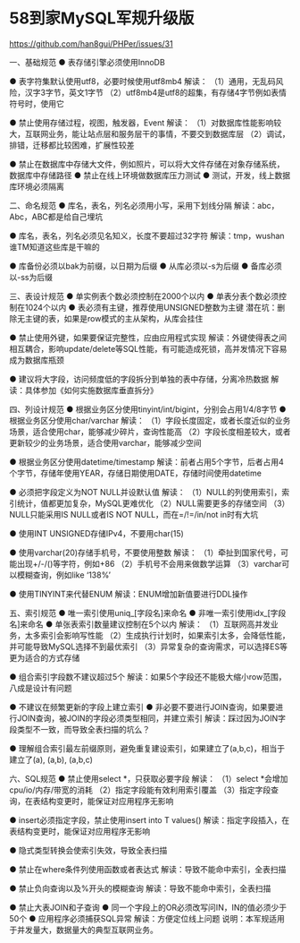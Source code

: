 # 58到家MySQL军规升级版

https://github.com/han8gui/PHPer/issues/31

一、基础规范
● 表存储引擎必须使用InnoDB

● 表字符集默认使用utf8，必要时候使用utf8mb4
解读：
（1）通用，无乱码风险，汉字3字节，英文1字节
（2）utf8mb4是utf8的超集，有存储4字节例如表情符号时，使用它

● 禁止使用存储过程，视图，触发器，Event
解读：
（1）对数据库性能影响较大，互联网业务，能让站点层和服务层干的事情，不要交到数据库层
（2）调试，排错，迁移都比较困难，扩展性较差

● 禁止在数据库中存储大文件，例如照片，可以将大文件存储在对象存储系统，数据库中存储路径
● 禁止在线上环境做数据库压力测试
● 测试，开发，线上数据库环境必须隔离

二、命名规范
● 库名，表名，列名必须用小写，采用下划线分隔
解读：abc，Abc，ABC都是给自己埋坑

● 库名，表名，列名必须见名知义，长度不要超过32字符
解读：tmp，wushan谁TM知道这些库是干嘛的

● 库备份必须以bak为前缀，以日期为后缀
● 从库必须以-s为后缀
● 备库必须以-ss为后缀

三、表设计规范
● 单实例表个数必须控制在2000个以内
● 单表分表个数必须控制在1024个以内
● 表必须有主键，推荐使用UNSIGNED整数为主键
潜在坑：删除无主键的表，如果是row模式的主从架构，从库会挂住

● 禁止使用外键，如果要保证完整性，应由应用程式实现
解读：外键使得表之间相互耦合，影响update/delete等SQL性能，有可能造成死锁，高并发情况下容易成为数据库瓶颈

● 建议将大字段，访问频度低的字段拆分到单独的表中存储，分离冷热数据
解读：具体参加《如何实施数据库垂直拆分》

四、列设计规范
● 根据业务区分使用tinyint/int/bigint，分别会占用1/4/8字节
● 根据业务区分使用char/varchar
解读：
（1）字段长度固定，或者长度近似的业务场景，适合使用char，能够减少碎片，查询性能高
（2）字段长度相差较大，或者更新较少的业务场景，适合使用varchar，能够减少空间

● 根据业务区分使用datetime/timestamp
解读：前者占用5个字节，后者占用4个字节，存储年使用YEAR，存储日期使用DATE，存储时间使用datetime

● 必须把字段定义为NOT NULL并设默认值
解读：
（1）NULL的列使用索引，索引统计，值都更加复杂，MySQL更难优化
（2）NULL需要更多的存储空间
（3）NULL只能采用IS NULL或者IS NOT NULL，而在=/!=/in/not in时有大坑

● 使用INT UNSIGNED存储IPv4，不要用char(15)

● 使用varchar(20)存储手机号，不要使用整数
解读：
（1）牵扯到国家代号，可能出现+/-/()等字符，例如+86
（2）手机号不会用来做数学运算
（3）varchar可以模糊查询，例如like ‘138%’

● 使用TINYINT来代替ENUM
解读：ENUM增加新值要进行DDL操作

五、索引规范
● 唯一索引使用uniq_[字段名]来命名
● 非唯一索引使用idx_[字段名]来命名
● 单张表索引数量建议控制在5个以内
解读：
（1）互联网高并发业务，太多索引会影响写性能
（2）生成执行计划时，如果索引太多，会降低性能，并可能导致MySQL选择不到最优索引
（3）异常复杂的查询需求，可以选择ES等更为适合的方式存储

● 组合索引字段数不建议超过5个
解读：如果5个字段还不能极大缩小row范围，八成是设计有问题

● 不建议在频繁更新的字段上建立索引
● 非必要不要进行JOIN查询，如果要进行JOIN查询，被JOIN的字段必须类型相同，并建立索引
解读：踩过因为JOIN字段类型不一致，而导致全表扫描的坑么？

● 理解组合索引最左前缀原则，避免重复建设索引，如果建立了(a,b,c)，相当于建立了(a), (a,b), (a,b,c)

六、SQL规范
● 禁止使用select *，只获取必要字段
解读：
（1）select *会增加cpu/io/内存/带宽的消耗
（2）指定字段能有效利用索引覆盖
（3）指定字段查询，在表结构变更时，能保证对应用程序无影响

● insert必须指定字段，禁止使用insert into T values()
解读：指定字段插入，在表结构变更时，能保证对应用程序无影响

● 隐式类型转换会使索引失效，导致全表扫描

● 禁止在where条件列使用函数或者表达式
解读：导致不能命中索引，全表扫描

● 禁止负向查询以及%开头的模糊查询
解读：导致不能命中索引，全表扫描

● 禁止大表JOIN和子查询
● 同一个字段上的OR必须改写问IN，IN的值必须少于50个
● 应用程序必须捕获SQL异常
解读：方便定位线上问题
说明：本军规适用于并发量大，数据量大的典型互联网业务。


